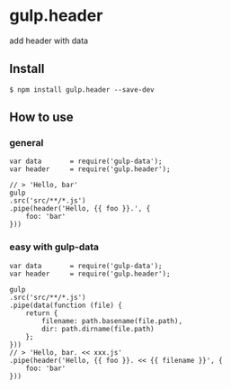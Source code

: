 # gulp.header

add header with data

## Install

    $ npm install gulp.header --save-dev

## How to use

### general

    var data       = require('gulp-data');
    var header     = require('gulp.header');

    // > 'Hello, bar'
    gulp
    .src('src/**/*.js')
    .pipe(header('Hello, {{ foo }}.', {
        foo: 'bar'
    }))

### easy with gulp-data

    var data       = require('gulp-data');
    var header     = require('gulp.header');

    gulp
    .src('src/**/*.js')
    .pipe(data(function (file) {
        return {
            filename: path.basename(file.path),
            dir: path.dirname(file.path)
        };
    }))
    // > 'Hello, bar. << xxx.js'
    .pipe(header('Hello, {{ foo }}. << {{ filename }}', {
        foo: 'bar'
    }))


